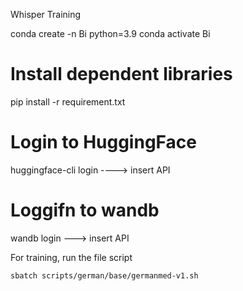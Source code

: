 Whisper Training

conda create -n Bi python=3.9
conda activate Bi

# Install dependent libraries
pip install -r requirement.txt

# Login to HuggingFace
huggingface-cli login ----> insert API

# Loggifn to wandb
wandb login ---> insert API


For training, run the file script
```slurm server
sbatch scripts/german/base/germanmed-v1.sh
```
